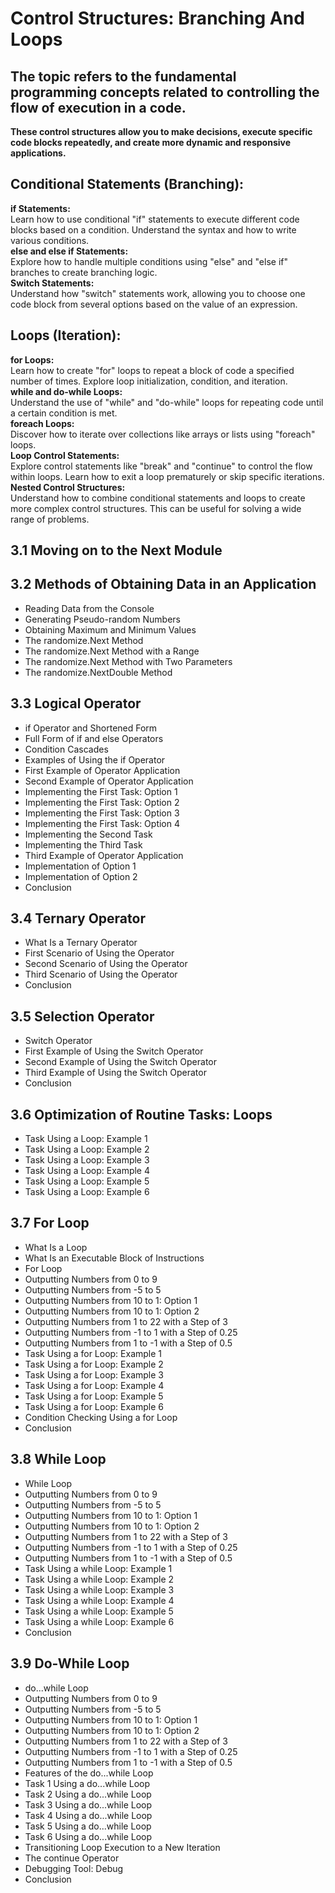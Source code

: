 # **Control Structures: Branching And Loops**

## **The topic refers to the fundamental programming concepts related to controlling the flow of execution in a code.**
**These control structures allow you to make decisions, execute specific code blocks repeatedly, and create more dynamic and responsive applications.**

## **Conditional Statements (Branching):**
**if Statements:**  
Learn how to use conditional "if" statements to execute different code blocks based on a condition. Understand the syntax and how to write various conditions.  
**else and else if Statements:**  
Explore how to handle multiple conditions using "else" and "else if" branches to create branching logic.  
**Switch Statements:**  
Understand how "switch" statements work, allowing you to choose one code block from several options based on the value of an expression.

## **Loops (Iteration):**  
**for Loops:**  
Learn how to create "for" loops to repeat a block of code a specified number of times. Explore loop initialization, condition, and iteration.  
**while and do-while Loops:**  
Understand the use of "while" and "do-while" loops for repeating code until a certain condition is met.  
**foreach Loops:**  
Discover how to iterate over collections like arrays or lists using "foreach" loops.  
**Loop Control Statements:**  
Explore control statements like "break" and "continue" to control the flow within loops. Learn how to exit a loop prematurely or skip specific iterations.  
**Nested Control Structures:**  
Understand how to combine conditional statements and loops to create more complex control structures. This can be useful for solving a wide range of problems.

## **3.1 Moving on to the Next Module**

## **3.2 Methods of Obtaining Data in an Application**

- Reading Data from the Console
- Generating Pseudo-random Numbers
- Obtaining Maximum and Minimum Values
- The randomize.Next Method
- The randomize.Next Method with a Range
- The randomize.Next Method with Two Parameters
- The randomize.NextDouble Method

## **3.3 Logical Operator**

- if Operator and Shortened Form
- Full Form of if and else Operators
- Condition Cascades
- Examples of Using the if Operator
- First Example of Operator Application
- Second Example of Operator Application
- Implementing the First Task: Option 1
- Implementing the First Task: Option 2
- Implementing the First Task: Option 3
- Implementing the First Task: Option 4
- Implementing the Second Task
- Implementing the Third Task
- Third Example of Operator Application
- Implementation of Option 1
- Implementation of Option 2
- Conclusion

## **3.4 Ternary Operator**

- What Is a Ternary Operator
- First Scenario of Using the Operator
- Second Scenario of Using the Operator
- Third Scenario of Using the Operator
- Conclusion

## **3.5 Selection Operator**

- Switch Operator
- First Example of Using the Switch Operator
- Second Example of Using the Switch Operator
- Third Example of Using the Switch Operator
- Conclusion

## **3.6 Optimization of Routine Tasks: Loops**

- Task Using a Loop: Example 1
- Task Using a Loop: Example 2
- Task Using a Loop: Example 3
- Task Using a Loop: Example 4
- Task Using a Loop: Example 5
- Task Using a Loop: Example 6

## **3.7 For Loop**

- What Is a Loop
- What Is an Executable Block of Instructions
- For Loop
- Outputting Numbers from 0 to 9
- Outputting Numbers from -5 to 5
- Outputting Numbers from 10 to 1: Option 1
- Outputting Numbers from 10 to 1: Option 2
- Outputting Numbers from 1 to 22 with a Step of 3
- Outputting Numbers from -1 to 1 with a Step of 0.25
- Outputting Numbers from 1 to -1 with a Step of 0.5
- Task Using a for Loop: Example 1
- Task Using a for Loop: Example 2
- Task Using a for Loop: Example 3
- Task Using a for Loop: Example 4
- Task Using a for Loop: Example 5
- Task Using a for Loop: Example 6
- Condition Checking Using a for Loop
- Conclusion

## **3.8 While Loop**

- While Loop
- Outputting Numbers from 0 to 9
- Outputting Numbers from -5 to 5
- Outputting Numbers from 10 to 1: Option 1
- Outputting Numbers from 10 to 1: Option 2
- Outputting Numbers from 1 to 22 with a Step of 3
- Outputting Numbers from -1 to 1 with a Step of 0.25
- Outputting Numbers from 1 to -1 with a Step of 0.5
- Task Using a while Loop: Example 1
- Task Using a while Loop: Example 2
- Task Using a while Loop: Example 3
- Task Using a while Loop: Example 4
- Task Using a while Loop: Example 5
- Task Using a while Loop: Example 6
- Conclusion

## **3.9 Do-While Loop**

- do...while Loop
- Outputting Numbers from 0 to 9
- Outputting Numbers from -5 to 5
- Outputting Numbers from 10 to 1: Option 1
- Outputting Numbers from 10 to 1: Option 2
- Outputting Numbers from 1 to 22 with a Step of 3
- Outputting Numbers from -1 to 1 with a Step of 0.25
- Outputting Numbers from 1 to -1 with a Step of 0.5
- Features of the do...while Loop
- Task 1 Using a do...while Loop
- Task 2 Using a do...while Loop
- Task 3 Using a do...while Loop
- Task 4 Using a do...while Loop
- Task 5 Using a do...while Loop
- Task 6 Using a do...while Loop
- Transitioning Loop Execution to a New Iteration
- The continue Operator
- Debugging Tool: Debug
- Conclusion
